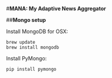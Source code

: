 #**MANA: My Adaptive News Aggregator**

##**Mongo setup**

Install MongoDB for OSX:
```
brew update
brew install mongodb
```

Install PyMongo: 
```
pip install pymongo
```



